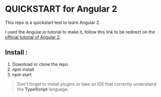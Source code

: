 # QUICKSTART for Angular 2

This repo is a quickstart test to learn Angular 2.

I used the Angular.io tutorial to make it, follow this link to be redirect on the [official tutorial of Angular 2](https://angular.io/docs/ts/latest/tutorial/).

## Install :

1. Download or clone the repo
2. npm install
3. npm start


> Don't forget to install plugins or take an IDE that correctly understand the **TypeScript** language.
